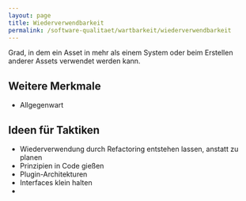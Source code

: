 ```yaml
---
layout: page
title: Wiederverwendbarkeit
permalink: /software-qualitaet/wartbarkeit/wiederverwendbarkeit
---
```


Grad, in dem ein Asset in mehr als einem System oder beim Erstellen anderer Assets verwendet werden kann.

## Weitere Merkmale

* Allgegenwart

## Ideen für Taktiken

* Wiederverwendung durch Refactoring entstehen lassen, anstatt zu planen
* Prinzipien in Code gießen
* Plugin-Architekturen
* Interfaces klein halten
* 